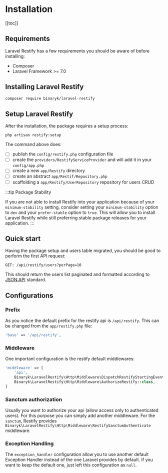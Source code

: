 # Installation

[[toc]]

## Requirements

Laravel Restify has a few requirements you should be aware of before installing:

- Composer
- Laravel Framework >= 7.0

## Installing Laravel Restify

```bash
composer require binaryk/laravel-restify
```

## Setup Laravel Restify
After the installation, the package requires a setup process: 

```shell script
php artisan restify:setup
```

The command above does: 

- [ ] publish the `config/restify.php` configuration file
- [ ] create the `providers/RestifyServiceProvider` and will add it in your `config/app.php` 
- [ ] create a new `app/Restify` directory
- [ ] create an abstract `app/Restif/Repository.php`
- [ ] scaffolding a `app/Restify/UserRepository` repository for users CRUD

:::tip Package Stability

If you are not able to install Restify into your application because of your `minimum-stability` setting,
 consider setting your `minimum-stability` option to `dev` and your `prefer-stable` option to `true`. 
 This will allow you to install Laravel Restify while still preferring stable package 
 releases for your application.
:::

## Quick start

Having the package setup and users table migrated, you should be good to perform the first API request:

```http request
GET: /api/restify/users?perPage=10
```

This should return the users list paginated and formatted according to [JSON:API](https://jsonapi.org/format/) standard.

## Configurations

### Prefix

As you notice the default prefix for the restify api is `/api/restify`. This can be changed from the `app/restify.php` file:

```php
'base' => '/api/restify',
```

### Middleware

One important configuration is the restify default middlewares: 

```php
'middleware' => [
    'api',
    Binaryk\LaravelRestify\Http\Middleware\DispatchRestifyStartingEvent::class,
    Binaryk\LaravelRestify\Http\Middleware\AuthorizeRestify::class,
]
```

### Sanctum authorization

Usually you want to authorize your api (allow access only to authenticated users). For this purpose you can simply add another middleware. For the `sanctum`, Restify provides `Binaryk\LaravelRestify\Http\Middleware\RestifySanctumAuthenticate` middleware.

### Exception Handling

The `exception_handler` configuration allow you to use another default Exception Handler instead of the one Laravel provides by default. If you want to keep the default one, just left this configuration as `null`.
